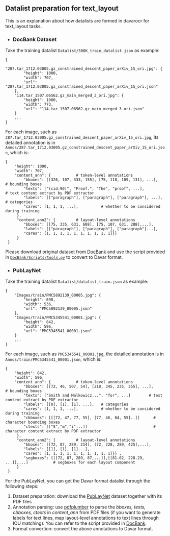 ## Datalist preparation for text_layout

This is an explanation about how datalists are formed in davarocr for text_layout tasks.

- ### DocBank Dataset

Take the training datalist `Datalist/500K_train_datalist.json` as example:

    {
        "287.tar_1712.03005.gz_constrained_descent_paper_arXiv_15_ori.jpg": {  
            "height": 1000,
            "width": 707,
            "url": "287.tar_1712.03005.gz_constrained_descent_paper_arXiv_15_ori.json" 
        },
        "114.tar_1507.06562.gz_main_merged_3_ori.jpg": {
            "height": 1000,
            "width": 773,
            "url": "114.tar_1507.06562.gz_main_merged_3_ori.json"
        }
        ...
    }

For each image, such as `287.tar_1712.03005.gz_constrained_descent_paper_arXiv_15_ori.jpg`, its detailed annotation is in `Annos/287.tar_1712.03005.gz_constrained_descent_paper_arXiv_15_ori.json`, which is:

    { 
        "height": 1000, 
        "width": 707, 
        "content_ann": {           # token-level annotations
            "bboxes": [[326, 107, 333, 155], [75, 118, 109, 131], ...],     # bounding boxes
            "texts": ["(cid:90)", "Proof.", "The", "proof", ...],           # text content extract by PDF extractor
            "labels": [["paragraph"], ["paragraph"], ["paragraph"], ...],   # categories
            "cares": [1, 1, 1, ...],          # whether to be considered during training
         },
         "content_ann2": {         # layout-level annotations
            "bboxes": [[75, 335, 631, 608], [75, 107, 631, 288],...], 
            "labels": [["paragraph"], ["paragraph"], ["paragraph"]...], 
            "cares": [1, 1, 1, 1, 1, 1, 1, 1, 1, 1]}} 
         }
     }

Please download original dataset from [DocBank](https://github.com/doc-analysis/DocBank) and use the script provided in [`DocBank/Scripts/tools.py`](./DocBank/Scripts/tools.py) to convert to Davar format.

- ### PubLayNet

Take the training datalist `Datalist/datalist_train.json` as example:

    {
        "Images/train/PMC5892139_00005.jpg": {
            "height": 698,
            "width": 536,
            "url": "PMC5892139_00005.json"
        },
        "Images/train/PMC5345541_00001.jpg": {
            "height": 842,
            "width": 596,
            "url": "PMC5345541_00001.json"
        }
        ...
    }


For each image, such as `PMC5345541_00001.jpg`, the detailed annotation is in `Annos/train/PMC5345541_00001.json`, which is:

    { 
        "height": 842, 
        "width": 596, 
        "content_ann": {           # token-level annotations
            "bboxes": [[72, 46, 507, 54], [218, 345, 235, 355], ...],     # bounding boxes
            "texts": ["Smith and Malkowicz...", "for", ...]        # text content extract by PDF extractor
            "labels": [[0], [1], [1], ...],   # categories
            "cares": [1, 1, 1, ...],          # whether to be considered during training
            "cbboxes": [[[72, 47, 77, 55], [77, 46, 84, 55]..]]      # character bounding boxes
            "ctexts": [["S","m","i"...]]                             # character content extract by PDF extractor
         },
         "content_ann2": {         # layout-level annotations
            "bboxes": [[72, 87, 289, 214], [72, 228, 289, 425],...], 
            "labels": [[1], [1], [1]...], 
            "cares": [1, 1, 1, 1, 1, 1, 1, 1, 1, 1]}} ,
            "segboxes": [[[72, 87, 289, 87,...]],[[81.62, 228.29, ...]],...]           # segboxes for each layout component
         }
     }

For the PubLayNet, you can get the Davar format datalist through the following steps:

1. Dataset preparation: download the [PubLayNet](https://github.com/ibm-aur-nlp/PubLayNet) dataset together with its PDF files
2. Annotation parsing: use [pdfplumber](https://github.com/jsvine/pdfplumber) to parse the *bboxes, texts, cbboxes, ctexts* in *content_ann* from PDF files (if you want to generate labels for text lines, map layout-level annotations to text lines through IOU matching). You can refer to the script provided in [DocBank](https://github.com/doc-analysis/DocBank).
3. Format convertion: convert the above annotations to Davar format.